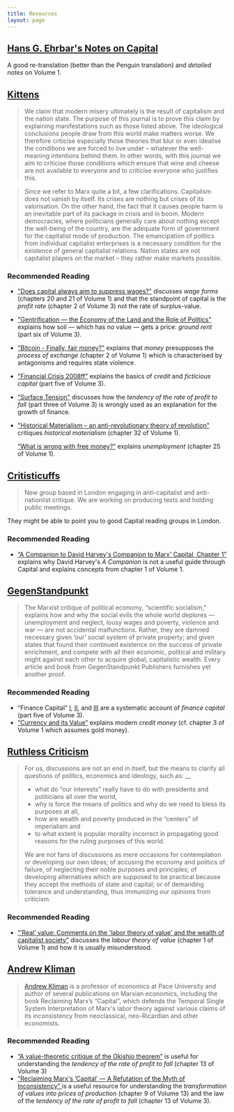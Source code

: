 ```yaml
---
title: Resources
layout: page
---
```


## [Hans G. Ehrbar's Notes on Capital](http://content.csbs.utah.edu/~ehrbar/akmc.htm) ##

A good re-translation (better than the Penguin translation) and *detailed notes* on Volume&nbsp;1.

## [Kittens](http://antinational.org/en/publications) ##

> We claim that modern misery ultimately is the result of capitalism and the nation state. The purpose of this journal is to prove this claim by explaining manifestations such as those listed above. The ideological conclusions people draw from this world make matters worse. We therefore criticise especially those theories that blur or even idealise the conditions we are forced to live under – whatever the well-meaning intentions behind them. In other words, with this journal we aim to criticise those conditions which ensure that wine and cheese are not available to everyone and to criticise everyone who justifies this.

> Since we refer to Marx quite a bit, a few clarifications. Capitalism does not vanish by itself. Its crises are nothing but crises of its valorisation. On the other hand, the fact that it causes people harm is an inevitable part of its package in crisis and in boom. Modern democracies, where politicians generally care about nothing except the well-being of the country, are the adequate form of government for the capitalist mode of production. The emancipation of politics from individual capitalist enterprises is a necessary condition for the existence of general capitalist relations. Nation states are not capitalist players on the market – they rather make markets possible.

### Recommended Reading ###

* ["Does capital always aim to suppress wages?"](http://antinational.org/en/wage-and-profit-rate) discusses *wage forms* (chapters&nbsp;20 and 21 of Volume&nbsp;1) and that the standpoint of capital is the *profit rate* (chapter&nbsp;2 of Volume&nbsp;3) not the rate of surplus-value.

* ["Gentrification — the Economy of the Land and the Role of Politics"](http://antinational.org/en/gentrification-economy-land-and-role-politics)
  explains how soil — which has no value — gets a price: *ground rent* (part six of Volume&nbsp;3).

* ["Bitcoin - Finally, fair money?"](http://antinational.org/en/bitcoin-finally-fair-money) explains that *money* presupposes the *process of exchange* (chapter 2 of Volume&nbsp;1) which is characterised by antagonisms and requires state violence.

* ["Financial Crisis 2008ff"](http://antinational.org/en/financial-crisis-2008ff)
  explains the basics of  *credit* and *ficticious capital* (part five of Volume&nbsp;3).

* ["Surface Tension"](http://antinational.org/en/surface-tension) discusses how the *tendency of the rate of profit to fall*
  (part three of Volume&nbsp;3) is wrongly used as an explanation for the growth of finance.

* ["Historical Materialism – an anti-revolutionary theory of revolution"](http://antinational.org/en/historical-materialism) critiques *historical
  materialism* (chapter&nbsp;32 of Volume&nbsp;1).

  [“What is wrong with free money?”](https://antinational.org/en/what-wrong-free-money/) explains *unemployment* (chapter&nbsp;25 of Volume&nbsp;1).

## [Critisticuffs](http://critisticuffs.org/) ##

> New group based in London engaging in anti-capitalist and anti-nationlist critique. We are working on producing texts and holding public meetings.

They might be able to point you to good Capital reading groups in London.

### Recommended Reading ###

* [“A Companion to David Harvey's Companion to Marx' Capital, Chapter&nbsp;1”](http://critisticuffs.org/events/dont-read-marx-with-harvey/) explains why David Harvey's *A Companion* is not a useful guide through Capital and explains concepts from chapter 1 of Volume&nbsp;1.

## [GegenStandpunkt](http://www.gegenstandpunkt.com/english/en_index.html) ##

> The Marxist critique of political economy, “scientific socialism,” explains how and why the social evils the whole world deplores — unemployment and neglect, lousy wages and poverty, violence and war — are not accidental malfunctions. Rather, they are damned necessary given ‘our’ social system of private property; and given states that found their continued existence on the success of private enrichment, and compete with all their economic, political and military might against each other to acquire global, capitalistic wealth. Every article and book from GegenStandpunkt Publishers furnishes yet another proof.

### Recommended Reading ###

* “Finance Capital” [I](http://www.gegenstandpunkt.com/english/fin-cap/fin-cap-I.html), [II](http://www.gegenstandpunkt.com/english/fin-cap/fin-cap-II.html), and [III](http://www.gegenstandpunkt.com/english/fin-cap/fin-cap-III.html) are a systematic account of *finance capital* (part five of Volume&nbsp;3).
* [“Currency and its Value”](http://www.gegenstandpunkt.com/english/currency.html) explains modern *credit money* (cf. chapter 3 of Volume&nbsp;1 which assumes gold money).

## [Ruthless Criticism](http://www.ruthlesscriticism.com) ##

> For us, discussions are not an end in itself, but the means to clarify all
> questions of politics, economics and ideology, such as:
> __
> * what do “our interests” really have to do with presidents and politicians all over the world,
> * why is force the means of politics and why do we need to bless its purposes at all,
> * how are wealth and poverty produced in the “centers” of imperialism and
> * to what extent is popular morality incorrect in propagating good reasons for the ruling purposes of this world.
>
> We are not fans of discussions as mere occasions for contemplation or developing our own ideas; of accusing the economy and politics of failure, of neglecting their noble purposes and principles; of developing alternatives which are supposed to be practical because they accept the methods of state and capital; or of demanding tolerance and understanding, thus immunizing our opinions from criticism.

### Recommended Reading ###

* [“’Real’ value: Comments on the 'labor theory of value' and the wealth of capitalist society”](http://www.ruthlesscriticism.com/realvalue.htm) discusses the *labour theory of value* (chapter 1 of Volume&nbsp;1) and how it is usually misunderstood.

## [Andrew Kliman](http://akliman.squarespace.com/) ##

> [Andrew Kliman](https://en.wikipedia.org/wiki/Andrew_Kliman) is a professor of economics at Pace University and author of several publications on Marxian economics, including the book Reclaiming Marx’s “Capital”, which defends the Temporal Single System Interpretation of Marx's labor theory against various claims of its inconsistency from neoclassical, neo-Ricardian and other economists.

### Recommended Reading ###

* [“A value-theoretic critique of the Okishio theorem”](http://akliman.squarespace.com/writings/VTCOT.doc) is useful for understanding the *tendency of the rate of profit to fall* (chapter 13 of Volume&nbsp;3)
* [“Reclaiming Marx's ’Capital’ — A Refutation of the Myth of Inconsistency” ](http://akliman.squarespace.com/reclaiming/) is a useful resource for understanding the *transformation of values into prices of production* (chapter&nbsp;9 of Volume&nbsp;13) and the law of the *tendency of the rate of profit to fall* (chapter&nbsp;13 of Volume&nbsp;3).
